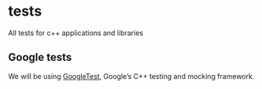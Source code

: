 # tests

 All tests for c++ applications and libraries

 ## Google tests

 We will be using [GoogleTest], Google’s C++ testing and mocking framework.



 [GoogleTest]: https://google.github.io/googletest/